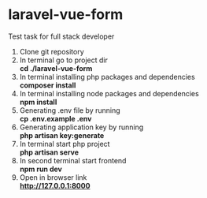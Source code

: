 # laravel-vue-form

Test task for full stack developer

1. Clone git repository
2. In terminal go to project dir\
   **cd ./laravel-vue-form**
3. In terminal installing php packages and dependencies\
   **composer install**
4. In terminal installing node packages and dependencies\
   **npm install**
5. Generating .env file by running\
   **cp .env.example .env**
6. Generating application key by running\
   **php artisan key:generate**
7. In terminal start php project\
   **php artisan serve**
8. In second terminal start frontend\
   **npm run dev**
9. Open in browser link\
   **http://127.0.0.1:8000**

